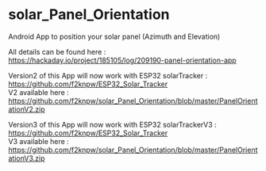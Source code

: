 # solar_Panel_Orientation
Android App to position your solar panel (Azimuth and Elevation)

All details can be found here : https://hackaday.io/project/185105/log/209190-panel-orientation-app </br>

Version2 of this App will now work with ESP32 solarTracker : https://github.com/f2knpw/ESP32_Solar_Tracker </br>
V2 available here : https://github.com/f2knpw/solar_Panel_Orientation/blob/master/PanelOrientationV2.zip </br>

Version3 of this App will now work with ESP32 solarTrackerV3 : https://github.com/f2knpw/ESP32_Solar_Tracker </br>
V3 available here : https://github.com/f2knpw/solar_Panel_Orientation/blob/master/PanelOrientationV3.zip </br>

